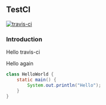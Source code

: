 ## TestCI

[![travis-ci](https://api.travis-ci.org/leeonky/travis-dev.svg?branch=master)](https://api.travis-ci.org/leeonky/travis-dev.svg?branch=master)



### Introduction

Hello travis-ci

Hello again

```java
class HelloWorld {
    static main() {
        System.out.println("Hello");
    }
}

```
